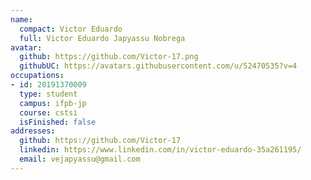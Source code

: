 ```yaml
---
name:
  compact: Victor Eduardo
  full: Victor Eduardo Japyassu Nobrega
avatar:
  github: https://github.com/Victor-17.png
  githubUC: https://avatars.githubusercontent.com/u/52470535?v=4
occupations:
- id: 20191370009
  type: student
  campus: ifpb-jp
  course: cstsi
  isFinished: false
addresses:
  github: https://github.com/Victor-17
  linkedin: https://www.linkedin.com/in/victor-eduardo-35a261195/
  email: vejapyassu@gmail.com
---
```


